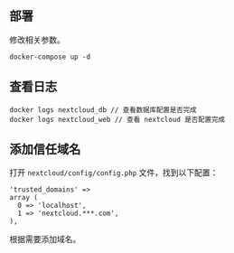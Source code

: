 ## 部署

修改相关参数。

```
docker-compose up -d
```

## 查看日志

```
docker logs nextcloud_db // 查看数据库配置是否完成
docker logs nextcloud_web // 查看 nextcloud 是否配置完成
```

## 添加信任域名

打开 `nextcloud/config/config.php` 文件，找到以下配置：

```
'trusted_domains' =>
array (
  0 => 'localhost',
  1 => 'nextcloud.***.com',
),
```

根据需要添加域名。
